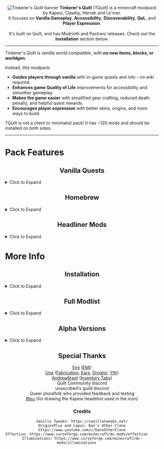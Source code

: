 <center><img alt="Tinkerer's Quilt banner" src="https://user-images.githubusercontent.com/55819817/207277584-6cd91492-0fc6-4cae-9155-f278ea6c7847.png" />
<b>Tinkerer's Quilt</b> (TQuilt) is a minecraft modpack by Kapesi, Clawby, Herrah and Le'mer.<br/>
It focuses on <b>Vanilla Gameplay</b>, <b>Accessibility</b>, <b>Discoverability</b>, <b>QoL</b>, and <b>Player Expression</b>.<br/><br/>It's built on Quilt, and has Modrinth and Packwiz releases. Check out the <b>Installation</b> section below.</center>

---


Tinkerer's Quilt is *vanilla world compatible*, with **no new items, blocks, or worldgen**.

Instead, this modpack:
- **Guides players through vanilla** with in-game quests and info - no wiki required.
- **Enhances game Quality of Life** improvements for accessibility and smoother gameplay.
- **Makes the game easier** with simplified gear crafting, reduced death penalty, and helpful quest rewards.
- **Encourages player expression** with better skins, origins, and more ways to build.

TQuilt is not a client or minimalist pack! It has ~120 mods and should be installed on both sides.

---

# Pack Features

<center>

## Vanilla Quests
</center>
<details>
<summary>Click to Expand</summary><center>

***"It's like FTB Academy for Vanilla!"*** - Us, just now

TQuilt's quests guide players through the core progression of minecraft, and explore its main gameplay opportunities.

### The Basics

<img width="425" height="260" src="https://user-images.githubusercontent.com/55819817/174097642-a5949541-b8e6-419b-bbfe-b3e4ecf90be8.png"><img width="325" height="260" src="https://user-images.githubusercontent.com/55819817/174098114-c5630f29-efaa-4473-9eb4-e53c4325f002.png">

*The Basics* covers core game progression - Simple quests with clear instructions, all the way to Beacons and Elytra.

### Godseeking
Explore the main mechanics and content of Vanilla, categorised by **Homesteading**, **Self-Defense**, and **Exploration**.   
Do you want to...<br/>

⚔️ Know every weapon and kill every enemy?<br/>
🏠 Make bases in many environments?<br/>
🌾 farm anything and everything, including crops?<br/>
🗺️ Explore the world and what's found there?<br/>
🛠️ Craft the best gear in your own workshop?<br/>
🛣️ Build transit infrastructure and achieve ludicrous speed?<br/>
⚙️ Make terrifyingly complex machines and mechanisms?

*Godseeking* will guide you through it like an in-game wiki.            
Here's the Homesteading category with all quests hacked to be visible, as an example of scope:

![godseeking_homesteading](https://user-images.githubusercontent.com/55819817/207265090-0cc4dd88-07b5-492c-81ef-0cf85f5cba68.png)

These quests can help players discover these parts of the game, and have rewards to provide helpful shortcuts.     
Complete all quests of a special interest to complete its **Patron Quest** for normally unobtainable rewards!

### Information

<img width="380" height="400" src="https://user-images.githubusercontent.com/55819817/174103926-52a741ac-6d36-44e4-8153-be5fb7aff6c1.png"><img width="380" height="400" src="https://user-images.githubusercontent.com/55819817/174105386-7985c35c-fc25-4d8b-bb5a-724d55a7ebf7.png">     
Quests are also home to information about the pack itself, as a helpful reference guide - no need to read this page!   
**Introduction** quests cover's the pack's main features, while **Discrepancies** quests helps players know what isn't vanilla.

</center>
</details>

<center>

## Homebrew
</center>

<details>
<summary>Click to Expand</summary><center>

This modpack started in January 2021 as a skyrim-style "modding guide" - just throwing mods together and configuring them lightly.

But it quickly took shape when we realized people often struggle to get past the first half-hour of the game.

Turns out if you want a modpack to feel cohesive, feel good, and match a vision - you need to get your hands dirty.

We made **six mods**:

[Portable Crafting Standalone](https://modrinth.com/mod/portable-crafting-standalone) - Press V or click a tab to use the crafting table in your inventory.<br/>
[Totem Anywhere Standalone](https://modrinth.com/mod/totem-anywhere-standalone) - Totem of undying convenience - uses totems from inventory.<br/>
[Crunchy Crunchy Advancements](https://modrinth.com/mod/crunchy-crunchy-advancements) - Hides and removes advancements - quests and [EMI](https://modrinth.com/mod/emi) cover all you need.<br/><br/>
[Tinkerer's Statures](https://modrinth.com/mod/tinkerers-statures) - Allows choosing player height on spawn.<br/>
![screenshot](https://user-images.githubusercontent.com/55819817/174215100-2b630688-8ef5-4429-b82e-9516c132915a.png)<br/><br/>
[Origins Minus](https://modrinth.com/mod/origins-minus) - A full set of origins optimised for simplicity, not balance.<br/>
![originsminus_transparent](https://user-images.githubusercontent.com/55819817/207250617-c4d83703-817c-47b7-8ddf-d2e915807df4.png)<br/><br/>
[Tinkerer's Smithing](https://modrinth.com/mod/tinkerers-smithing) - Repair for no XP cost, lower repair cost with scrap, and upgrade tool materials.<br/>
![tinkerers-smithing-banner](https://user-images.githubusercontent.com/55819817/207277119-c8b933ce-1055-4a48-95b6-ad7d83e09b8a.png)<br/>
*Flattens mending power creep, encouraging players to keep "Sentimental" tools as much as they like.*<br/>
*Tool material upgrades cost the exact same as a fresh tool - but keep the enchantments.*<br/>
*Quicker tools with less junk - upgrade wood to stone to iron from the 2x2 crafting grid.*<br/><br/>
[Switchy](https://modrinth.com/mod/switchy) - Change your origin, skin, and more between presets with a single command.
![switchy banner](https://user-images.githubusercontent.com/55819817/207276993-bd723741-8f33-485f-8495-2961007b7e89.png)<br/><br/>

**Two data packs**:

[Tinkerer's Vegetarian](https://github.com/sisby-folk/mc-packs/tree/quilt_1.18.2/config/openloader/data/tinkerers_vegetarian) (NBT) - recipes for potions, leather, books, and more, without killing passive mobs.<br/>
[Tinkerer's Copper Beacons](https://github.com/sisby-folk/mc-packs/tree/quilt_1.18.2/config/openloader/data/tinkerers_copper_beacons) - Allows beacons made of unexposed copper blocks. A use for copper and wax.<br/>

**194 quests**:<br/>

just as much flavour text - queer humour, observations, and a weird mix of references.<br/>
1074 lines of quest descriptions - tutorials, explanations, and so on.<br/>
Meticulously symmetrical and grouped quest positioning. No, really.<br/>

**And of course, configured ~125 mods:**

You know - removing feature overlap, rebalancing mods,<br/>rebalancing vanilla via tweak mods. (Shoutouts to Fabrication and Apathy)<br/>
Ruining everyone's life by shipping a default `options.txt` file.<br/>
PR'ing improvements to mods. (*does it count as configuration if you apply it directly to the source code?*)<br/>
Reporting bugs to devs. (*does it count as configuration if you "configure" the mod to work better by asking nicely?*)<br/>

</center>
</details>

<center>

## Headliner Mods
</center>
<details>
<summary>Click to Expand</summary><center>

All present minecraft modding is built on a decade of work from other people (and non-people, we don't discriminate).

Here's what others are bringing to this pack.

### Player Expression

Letting players express themselves with player customisation, builds, and even farming and cooking, is core to TQuilt.


| Mod                                                               | Description                                                                                      |
|-------------------------------------------------------------------|--------------------------------------------------------------------------------------------------|
| [Ears](https://ears.unascribed.com/)                              | Improved skins with support for tails, horns, ears, claws, wings and more species/gender things! |
| [Fabric Tailor](https://modrinth.com/mod/fabrictailor)            | Swap your skin in-game. Great for plural systems.                                                |
| [Origins](https://modrinth.com/mod/origins)                       | Choose an _Origin_, with abilities, limitations, and maybe some euphoria (we don't know you)     |
| [Drogtor](https://github.com/unascribed/Drogtor)                  | Change player name, color, and bio (e.g. pronouns) any time.                                     |
| [Presence Footsteps](https://modrinth.com/mod/presence-footsteps) | Footstep audio redone - allows swapping between bi/quadrupedal, with winged options.             |
| [Fabrication](https://modrinth.com/mod/fabrication)               | A huge tweak mod, includes hiding armor and improvements for minecart networks.                  |
| [Carpet](https://github.com/gnembon/fabric-carpet)                | Many server tweaks, includes more uses for dispensers, and more regrowables.                     |

### Usability and Accessibility

| Mod                                                                                                             | Description                                                                        |
|-----------------------------------------------------------------------------------------------------------------|------------------------------------------------------------------------------------|
| [EMI](https://modrinth.com/mod/emi)                                                                             | An advanced recipe book for learning how to craft and use any item.                |
| [What The Hell Is That?](https://modrinth.com/mod/wthit)                                                        | Hold alt to see information on the block or mob you're looking at.                 |
| [Notes](https://www.curseforge.com/minecraft/mc-mods/notes-fabric)                                              | Allows players to take in-game notes about their plans, locations to revisit, etc. |
| [Reacharound](https://modrinth.com/mod/reacharound)                                                             | Build midair bridges without sneaking, and even downwards stairs.                  |
| [Project: Save The Pets!](https://modrinth.com/mod/projectsavethepets)                                          | Prevents pet harm and adds a pet revival system.                                   |
| [Horse Buff](https://modrinth.com/mod/horsebuff)                                                                | Improves and protects horses, making them easier to take out on adventures.        |
| [Fabrication](https://modrinth.com/mod/fabrication)                                                             | A multitude of minor improvements, such as automatic block pickup and crawling.    |
| [You're In Grave Danger](https://modrinth.com/mod/yigd)                                                         | Leaves a grave on death with your items and XP that won't de-spawn.                |
| [Apathy](https://modrinth.com/mod/apathy)                                                                       | Mobs are neutral on easy difficulty, and will only attack you if provoked.         |

### Visuals


| Mod                                       | Description                                                                                                                                                                                                                                          |
|-------------------------------------------|------------------------------------------------------------------------------------------------------------------------------------------------------------------------------------------------------------------------------------------------------|
| [Sodium](https://modrinth.com/mod/sodium) | Present-day holy grail of performance mods.                                                                                                                                                                                                          |
| [Iris](https://modrinth.com/mod/iris)     | Optifine-compatible shaders. We recommend [Complementary](https://www.curseforge.com/minecraft/customization/complementary-shaders) or [Super Duper Vanilla](https://www.curseforge.com/minecraft/customization/super-duper-vanilla-shaders/files/). |
| [Lucium](https://modrinth.com/mod/lucium) | Improvements to Fancy graphics.                                                                                                                                                                                                                      |

</center>
</details>

# More Info

<center>

## Installation
</center>

<details>
<summary>Click to Expand</summary>

### **Packwiz**

- Install [Prism Launcher](https://prismlauncher.org/) and [Java 17](https://adoptium.net/temurin/releases/) (on Windows? choose `Windows-x64-JRE-17-.msi`)
  - Alternatively, run `winget install "Prism Launcher"` and `winget install --id EclipseAdoptium.TemurinJRE.17`.
  - [MultiMC](https://multimc.org/) is also supported.
- Download Tinkerer's Quilt from the [packwiz downloads page](https://sisby-folk.github.io/mc-packs/).
- Drag and drop onto an open Prism/MultiMC window, press OK, and double click it to play!
  - When prompted for optional mods, press OK to continue, or customise to your liking first.
  - The pack will auto-update on every launch. To disable this, turn off **custom commands** in Edit Instance -> Settings.

#### **Packwiz Server**
- Download the server from the [packwiz downloads page](https://sisby-folk.github.io/mc-packs/).
- Run the included Quilt Installer, selecting your minecraft version and the latest non-beta loader version.
- Run the `Update` script to install the pack, then the `Start` script to run the server

### Modrinth

Follow [modrinth instructions](https://docs.modrinth.com/docs/modpacks/playing_modpacks/#multimc-and-prism-launcher), then manually download the mods listed in the [changelog](https://modrinth.com/modpack/tinkerers-quilt/changelog) for your version.

</details>

<center>

## Full Modlist
</center>

<details>
<summary>Click to Expand</summary>

```
Resource Packs:
    Axolotl Bucket Variants
    Sully's Peeves
    Varied Connected Bookshelves
    xali's Enchanted Books
    
Mods:
    Accurate Maps
    Advancements Debug
    Ambient Environment
    Animatica
    Apathy
    AppleSkin
    Architectury API
    bad packets
    Balm
    Better Biome Blend
    Better End Sky
    Blanket
    Boring Default Game Rules
    Cardinal Ice Boats
    Carpet Extra
    Carpet-Fixes
    Carpet
    Charmonium
    Chunks fade in
    CIT Resewn
    CleanCut
    Client Tweaks (Fabric Edition)
    Cloth Config API
    Colormatic
    Continuity
    Couplings
    Coyote Time
    Crowmap
    Crunchy Crunchy Advancements
    Cull Less Leaves
    DeftuLib
    Drogtor the Nickinator
    Dyeable Fishing Lines
    Dynamic FPS
    Ears (+ Snouts/Muzzles, Tails, Horns, Wings, and More)
    Enhanced Block Entities
    EMI
    Enhanced Attack Indicator
    Exordium
    Fabric Language Kotlin
    Fabric Shield Lib
    Window Title Changer
    Fabrication
    Fabric Tailor
    Falling Leaves
    FastOpenLinksAndFolders
    FerriteCore
    kennytvs-epic-force-close-loading-screen-mod-for-fabric
    ForgetMeChunk
    FTB Library (Fabric)
    FTB Quests (Fabric)
    FTB Teams (Fabric)
    Horse Buff
    Hwyla Addon Horse Info
    Idwtialsimmoedm
    ImmediatelyFast
    Indium
    Inspecio
    Iris Shaders
    Item Filters
    Item Model Fix
    JamLib
    Keep My Hand
    Kiwi 🥝 (Fabric)
    Krypton
    LambdaBetterGrass
    LambDynamicLights
    LazyDFU
    Leaves Us In Peace
    Lithium
    Lucium
    Main Menu Credits
    LAN World Plug-n-Play (mcwifipnp)
    Memory Leak Fix
    Mod Menu
    More Culling
    Mouse Wheelie
    Nbt Crafting
    No Fade
    NoRecipeBook (Fabric)
    Not Enough Animations
    Noteable
    Ok Zoomer
    Open Loader
    Origins Minus
    Origins
    Pehkui
    Pettable
    Portable Crafting Standalone
    Presence Footsteps
    Project: Save the Pets!
    Puzzle
    Quilt Standard Libraries
    Quilt Loading Screen
    Raised
    Reacharound
    Reese's Sodium Options
    Reroll
    RightClickHarvest
    Simple Fog Control
    Smooth Boot (Fabric)
    Sodium Extra
    Sodium
    spark
    Starlight (Fabric)
    Status Effect Timer
    Styled Player List
    Switchy Inventories
    Switchy Teleport
    Switchy
    Tax Free Levels
    TieFix
    Tinkerer's Smithing
    Tinkerer's Statures
    Loading Screen Tips
    ToolTipFix
    Totem Anywhere Standalone
    VehicleFix
    Visuality
    WTHIT Plugins
    WTHIT
    YetAnotherConfigLib
    You're in Grave Danger
    Your Options Shall Be Respected (YOSBR)
   
Recommended Shader Packs:
    BSL Shaders
    Complementary Reimagined Shaders
    Complementary Shaders
    Prismarine Shaders
    Sildurs Enhanced Default Shaders
    Super Duper Vanilla Shaders

Override mods:
    fishing-1.2.0.jar
    illuminations-1.10.8.jar
    inventorytabs-0.9.0-beta-1.19.x.jar
    VanillaTweaks_c667075.zip
    VanillaTweaks_r324798.zip

Data Packs:
    Tinkerer's Vegetarian
    Tinkerer's Copper Beacons
```

</details>

<center>

## Alpha Versions
</center>

<details>
<summary>Click to Expand</summary>

Tinkerer's Quilt is designed to allow players to add their own mods.            
**Plus** and **Modded** is us giving that a shot - but it's **not ready for release yet**.

**The packwiz version is not save safe. Do not use the auto updater if you are keeping a save.**

- **Plus** is a Vanilla+ extension of base, expanding on **Godseeking**:
  - **Homesteading** - More farming/ranching, much more cooking, more building blocks, and more decorations.
  - **Exploration** - More traversal options, new nether/end, new biomes, new structures, and a seasonal world.
  - **Combat** - Spears, chef's knives, and... compact mechanically propelled halfdoors? Plus new dungeons.
- **Modded** uses TQuilt as a base for heavy content mods, like [Botania](https://modrinth.com/mod/botania), [Create](https://modrinth.com/mod/create-fabric), [Yttr](https://modrinth.com/mod/yttr), and [Hephaestus](https://modrinth.com/mod/hephaestus).

</details>

<center>

## Special Thanks

[Emi](https://github.com/emilyploszaj) ([EMI](https://modrinth.com/mod/emi))     
[Una](https://github.com/unascribed) ([Fabrication](https://github.com/unascribed/Fabrication), [Ears](https://modrinth.com/mod/ears), [Drogtor](https://github.com/unascribed/Drogtor/), [Yttr](https://modrinth.com/mod/yttr))    
[Andrew6rant](https://github.com/Andrew6rant) ([Inventory Tabs](https://modrinth.com/mod/inventory-tabs-updated))      
Quilt Community discord     
unascribed's guild discord      
Queer pluralfolk who provided feedback and testing     
[Bleu](https://twitter.com/bleudrawsthings) (for drawing the Kapesi headshot used in the icon)

### Credits
```
Vanilla Tweaks: https://vanillatweaks.net/
OriginsPlus and Lepus: Dan's Other Clone https://www.youtube.com/c/DansOtherClone
Effective: https://www.curseforge.com/minecraft/mc-mods/effective     
Illuminations: https://www.curseforge.com/minecraft/mc-mods/illuminations     
```

</center>